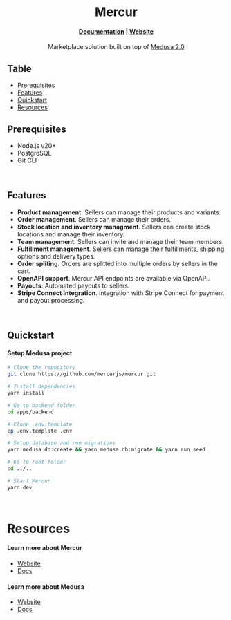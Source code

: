 <h1 align="center">
  Mercur
</h1>

<h4 align="center">
  <a href="https://rigby-3d34c1f9.mintlify.app/introduction">Documentation</a> |
  <a href="https://www.mercurjs.com">Website</a>
</h4>

<p align="center">
  Marketplace solution built on top of <a href="https://medusajs.com/" target="_blank">Medusa 2.0</a>
</p>

## Table

- [Prerequisites](#prerequisites)
- [Features](#features)
- [Quickstart](#quickstart)
- [Resources](#resources)

## Prerequisites

- Node.js v20+
- PostgreSQL
- Git CLI

&nbsp;

## Features

- **Product management**. Sellers can manage their products and variants.
- **Order management**. Sellers can manage their orders.
- **Stock location and inventory managment**. Sellers can create stock locations and manage their inventory.
- **Team management**. Sellers can invite and manage their team members.
- **Fulfillment management**. Sellers can manage their fulfillments, shipping options and delivery types.
- **Order spliting**. Orders are splitted into multiple orders by sellers in the cart.
- **OpenAPI support**. Mercur API endpoints are available via OpenAPI.
- **Payouts**. Automated payouts to sellers.
- **Stripe Connect Integration**. Integration with Stripe Connect for payment and payout processing.

&nbsp;

## Quickstart

#### Setup Medusa project

```bash
# Clone the repository
git clone https://github.com/mercurjs/mercur.git

# Install dependencies
yarn install

# Go to backend folder
cd apps/backend

# Clone .env.template
cp .env.template .env

# Setup database and run migrations
yarn medusa db:create && yarn medusa db:migrate && yarn run seed

# Go to root folder
cd ../..

# Start Mercur
yarn dev
```

&nbsp;

# Resources

#### Learn more about Mercur

- [Website](https://www.mercurjs.com/)
- [Docs](https://rigby-3d34c1f9.mintlify.app/introduction)

#### Learn more about Medusa

- [Website](https://www.medusajs.com/)
- [Docs](https://docs.medusajs.com/v2)
